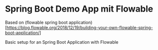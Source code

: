 # Spring Boot Demo App mit Flowable

Based on (flowable spring boot application)[https://blog.flowable.org/2018/12/19/building-your-own-flowable-spring-boot-application/]

Basic setup for an Spring Boot Application with Flowable

